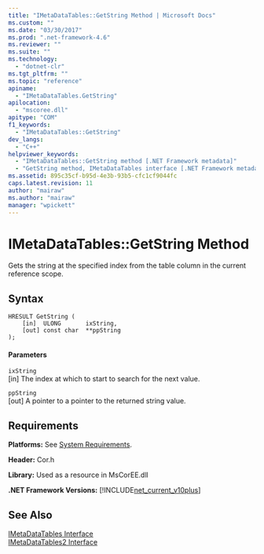 ```yaml
---
title: "IMetaDataTables::GetString Method | Microsoft Docs"
ms.custom: ""
ms.date: "03/30/2017"
ms.prod: ".net-framework-4.6"
ms.reviewer: ""
ms.suite: ""
ms.technology: 
  - "dotnet-clr"
ms.tgt_pltfrm: ""
ms.topic: "reference"
apiname: 
  - "IMetaDataTables.GetString"
apilocation: 
  - "mscoree.dll"
apitype: "COM"
f1_keywords: 
  - "IMetaDataTables::GetString"
dev_langs: 
  - "C++"
helpviewer_keywords: 
  - "IMetaDataTables::GetString method [.NET Framework metadata]"
  - "GetString method, IMetaDataTables interface [.NET Framework metadata]"
ms.assetid: 895c35cf-b95d-4e3b-93b5-cfc1cf9044fc
caps.latest.revision: 11
author: "mairaw"
ms.author: "mairaw"
manager: "wpickett"
---
```

# IMetaDataTables::GetString Method
Gets the string at the specified index from the table column in the current reference scope.  
  
## Syntax  
  
```  
HRESULT GetString (   
    [in]  ULONG       ixString,  
    [out] const char  **ppString  
);  
```  
  
#### Parameters  
 `ixString`  
 [in] The index at which to start to search for the next value.  
  
 `ppString`  
 [out] A pointer to a pointer to the returned string value.  
  
## Requirements  
 **Platforms:** See [System Requirements](../../../../docs/framework/getting-started/system-requirements.md).  
  
 **Header:** Cor.h  
  
 **Library:** Used as a resource in MsCorEE.dll  
  
 **.NET Framework Versions:** [!INCLUDE[net_current_v10plus](../../../../includes/net-current-v10plus-md.md)]  
  
## See Also  
 [IMetaDataTables Interface](../../../../docs/framework/unmanaged-api/metadata/imetadatatables-interface.md)   
 [IMetaDataTables2 Interface](../../../../docs/framework/unmanaged-api/metadata/imetadatatables2-interface.md)